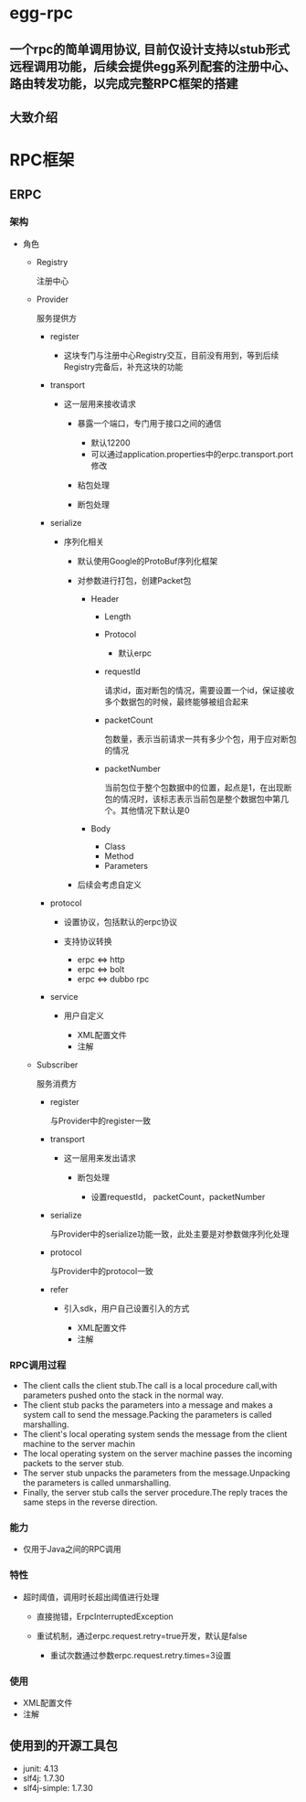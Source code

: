 # egg-rpc
## 一个rpc的简单调用协议, 目前仅设计支持以stub形式远程调用功能，后续会提供egg系列配套的注册中心、路由转发功能，以完成完整RPC框架的搭建

## 大致介绍

# RPC框架

## ERPC

### 架构

- 角色

	- Registry

	  注册中心

	- Provider

	  服务提供方

		- register

			- 这块专门与注册中心Registry交互，目前没有用到，等到后续Registry完备后，补充这块的功能

		- transport

			- 这一层用来接收请求

				- 暴露一个端口，专门用于接口之间的通信

					- 默认12200
					- 可以通过application.properties中的erpc.transport.port修改

				- 粘包处理
				- 断包处理

		- serialize

			- 序列化相关

				- 默认使用Google的ProtoBuf序列化框架
				- 对参数进行打包，创建Packet包

					- Header

						- Length
						- Protocol

							- 默认erpc

						- requestId

						  请求id，面对断包的情况，需要设置一个id，保证接收多个数据包的时候，最终能够被组合起来

						- packetCount

						  包数量，表示当前请求一共有多少个包，用于应对断包的情况

						- packetNumber

						  当前包位于整个包数据中的位置，起点是1，在出现断包的情况时，该标志表示当前包是整个数据包中第几个。其他情况下默认是0

					- Body

						- Class
						- Method
						- Parameters

				- 后续会考虑自定义

		- protocol

			- 设置协议，包括默认的erpc协议
			- 支持协议转换

				- erpc <=> http
				- erpc <=> bolt
				- erpc <=> dubbo rpc

		- service

			- 用户自定义

				- XML配置文件
				- 注解

	- Subscriber

	  服务消费方

		- register

		  与Provider中的register一致

		- transport

			- 这一层用来发出请求

				- 断包处理

					- 设置requestId， packetCount，packetNumber

		- serialize

		  与Provider中的serialize功能一致，此处主要是对参数做序列化处理

		- protocol

		  与Provider中的protocol一致

		- refer

			- 引入sdk，用户自己设置引入的方式

				- XML配置文件
				- 注解

### RPC调用过程

- The client calls the client stub.The call is a local procedure call,with parameters pushed onto the stack in the normal way.
- The client stub packs the parameters into a message and makes a system call to send the message.Packing the parameters is called marshalling.
- The client's local operating system sends the message from the client machine to the server machin
- The local operating system on the server machine passes the incoming packets to the server stub.
- The server stub unpacks the parameters from the message.Unpacking the parameters is called unmarshalling.
- Finally, the server stub calls the server procedure.The reply traces the same steps in the reverse direction.

### 能力

- 仅用于Java之间的RPC调用

### 特性

- 超时阈值，调用时长超出阈值进行处理

	- 直接抛错，ErpcInterruptedException
	- 重试机制，通过erpc.request.retry=true开发，默认是false

		- 重试次数通过参数erpc.request.retry.times=3设置

### 使用

- XML配置文件
- 注解



## 使用到的开源工具包
- junit: 4.13
- slf4j: 1.7.30
- slf4j-simple: 1.7.30
